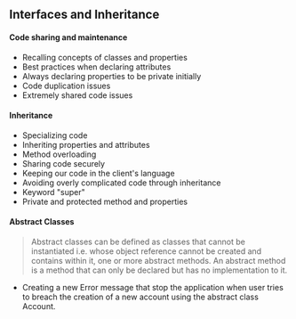 ## Interfaces and Inheritance

#### Code sharing and maintenance
- Recalling concepts of classes and properties
- Best practices when declaring attributes
- Always declaring properties to be private initially
- Code duplication issues
- Extremely shared code issues

#### Inheritance
- Specializing code
- Inheriting properties and attributes
- Method overloading
- Sharing code securely
- Keeping our code in the client's language
- Avoiding overly complicated code through inheritance
- Keyword "super"
- Private and protected method and properties

#### Abstract Classes
> Abstract classes can be defined as classes that cannot be instantiated i.e. whose object reference cannot be created and contains within it, one or more abstract methods. An abstract method is a method that can only be declared but has no implementation to it.
- Creating a new Error message that stop the application when user tries to breach the creation of a new account using the abstract class Account.